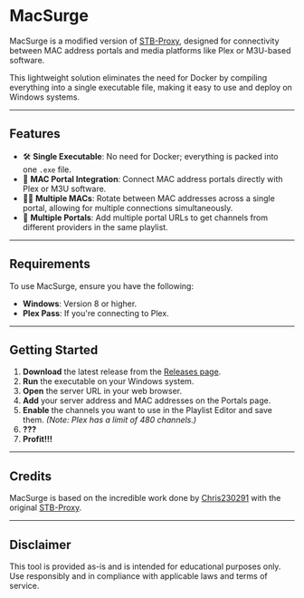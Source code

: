 # **MacSurge**

MacSurge is a modified version of [STB-Proxy](https://github.com/Chris230291/STB-Proxy), designed for connectivity between MAC address portals and media platforms like Plex or M3U-based software.  

This lightweight solution eliminates the need for Docker by compiling everything into a single executable file, making it easy to use and deploy on Windows systems.

---

## **Features**
- 🛠️ **Single Executable**: No need for Docker; everything is packed into one `.exe` file.  
- 🔗 **MAC Portal Integration**: Connect MAC address portals directly with Plex or M3U software.   
- 🐦‍🔥 **Multiple MACs**: Rotate between MAC addresses across a single portal, allowing for multiple connections simultaneously.  
- 🦕 **Multiple Portals**: Add multiple portal URLs to get channels from different providers in the same playlist.

---

## **Requirements**
To use MacSurge, ensure you have the following:
- **Windows**: Version 8 or higher.  
- **Plex Pass**: If you're connecting to Plex.  

---

## **Getting Started**
1. **Download** the latest release from the [Releases page](https://github.com/Evilvir-us/MacSurge/releases).  
2. **Run** the executable on your Windows system.  
3. **Open** the server URL in your web browser.  
4. **Add** your server address and MAC addresses on the Portals page.  
5. **Enable** the channels you want to use in the Playlist Editor and save them. *(Note: Plex has a limit of 480 channels.)*  
6. **???**  
7. **Profit!!!**

---

## **Credits**
MacSurge is based on the incredible work done by [Chris230291](https://github.com/Chris230291) with the original [STB-Proxy](https://github.com/Chris230291/STB-Proxy).  

---

## **Disclaimer**
This tool is provided as-is and is intended for educational purposes only. Use responsibly and in compliance with applicable laws and terms of service.
